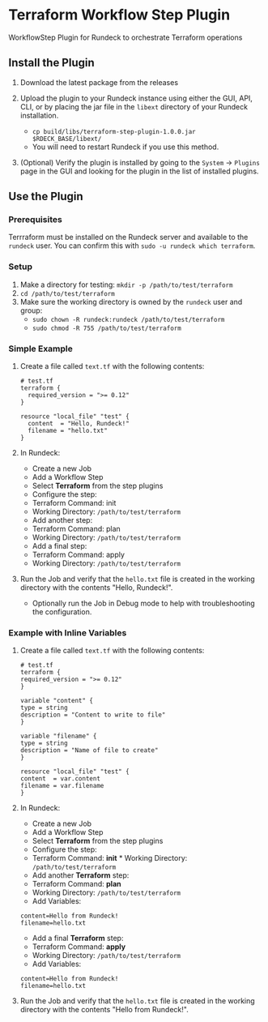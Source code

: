 # Terraform Workflow Step Plugin

WorkflowStep Plugin for Rundeck to orchestrate Terraform operations

## Install the Plugin

1. Download the latest package from the releases
2. Upload the plugin to your Rundeck instance using either the GUI, API, CLI, or by placing the jar file in the `libext` directory of your Rundeck installation.
    * `cp build/libs/terraform-step-plugin-1.0.0.jar $RDECK_BASE/libext/`
    * You will need to restart Rundeck if you use this method.

3. (Optional) Verify the plugin is installed by going to the `System` -> `Plugins` page in the GUI and looking for the plugin in the list of installed plugins.

## Use the Plugin

### Prerequisites
Terrraform must be installed on the Rundeck server and available to the `rundeck` user.  You can confirm this with `sudo -u rundeck which terraform`.

### Setup
1. Make a directory for testing: `mkdir -p /path/to/test/terraform`
2. `cd /path/to/test/terraform`
3. Make sure the working directory is owned by the `rundeck` user and group:
    * `sudo chown -R rundeck:rundeck /path/to/test/terraform`
    * `sudo chmod -R 755 /path/to/test/terraform`

### Simple Example
1. Create a file called `text.tf` with the following contents:
    ```hcl
    # test.tf
    terraform {
      required_version = ">= 0.12"
    }
    
    resource "local_file" "test" {
      content  = "Hello, Rundeck!"
      filename = "hello.txt"
    }
    ```
2. In Rundeck:
    *   Create a new Job
    *   Add a Workflow Step
    *   Select **Terraform** from the step plugins
    *   Configure the step:
    *   Terraform Command: init
    *   Working Directory: `/path/to/test/terraform`
    *   Add another step:
    *   Terraform Command: plan
    *   Working Directory: `/path/to/test/terraform`
    *   Add a final step:
    *   Terraform Command: apply
    *   Working Directory: `/path/to/test/terraform`

3. Run the Job and verify that the `hello.txt` file is created in the working directory with the contents "Hello, Rundeck!".
    *  Optionally run the Job in Debug mode to help with troubleshooting the configuration.

### Example with Inline Variables

1. Create a file called `text.tf` with the following contents:
    ```hcl
   # test.tf
   terraform {
   required_version = ">= 0.12"
   }
   
   variable "content" {
   type = string
   description = "Content to write to file"
   }
   
   variable "filename" {
   type = string
   description = "Name of file to create"
   }
   
   resource "local_file" "test" {
   content  = var.content
   filename = var.filename
   }
    ```

2. In Rundeck:
    *   Create a new Job
    *   Add a Workflow Step
    *   Select **Terraform** from the step plugins
    *   Configure the step:
      *   Terraform Command: **init**
        *   Working Directory: `/path/to/test/terraform`
    *   Add another **Terraform** step:
      *   Terraform Command: **plan**
      *   Working Directory: `/path/to/test/terraform`
      *  Add Variables:
      ```hcl
      content=Hello from Rundeck!
      filename=hello.txt
      ```
    *   Add a final **Terraform** step:
      *   Terraform Command: **apply**
      *   Working Directory: `/path/to/test/terraform`
      *   Add  Variables:
      ```hcl
      content=Hello from Rundeck!
      filename=hello.txt                            
      ```                          
3. Run the Job and verify that the `hello.txt` file is created in the working directory with the contents "Hello from Rundeck!".